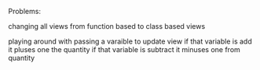 Problems:

changing all views from function based to class based views

playing around with passing a varaible to update view
if that variable is add it pluses one the quantity
if that variable is subtract it minuses one from quantity
